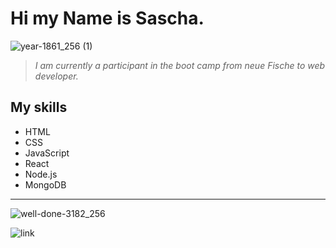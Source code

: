 # Hi my Name is Sascha.

![year-1861_256 (1)](https://user-images.githubusercontent.com/122528914/214825517-1f12ca73-a6ba-4e6d-be33-6dc13b9d27fc.gif)

> _I am currently a participant in the boot camp from neue Fische to web developer._

## My skills

- HTML
- CSS
- JavaScript
- React
- Node.js
- MongoDB
---
![well-done-3182_256](https://user-images.githubusercontent.com/122528914/214825710-0a2b67ae-620c-496f-a03e-ca3d9d9850e5.gif)

![link](https://1000logos.net/wp-content/uploads/2021/05/GitHub-logo.png)

